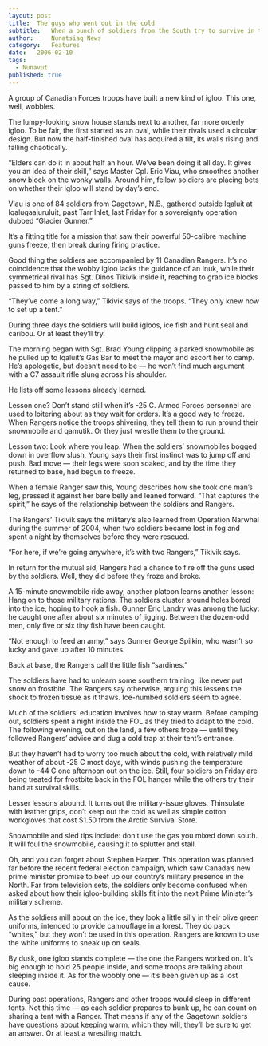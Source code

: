 ```yaml
---
layout:	post
title:	The guys who went out in the cold
subtitle:	When a bunch of soldiers from the South try to survive in the Arctic, they screw up their igloo and catch fish too small to eat
author:     Nunatsiaq News
category:	Features
date:	2006-02-10
tags: 
  - Nunavut
published: true
---
```


A group of Canadian Forces troops have built a new kind of igloo. This one, well, wobbles.

The lumpy-looking snow house stands next to another, far more orderly igloo. To be fair, the first started as an oval, while their rivals used a circular design. But now the half-finished oval has acquired a tilt, its walls rising and falling chaotically.

“Elders can do it in about half an hour. We’ve been doing it all day. It gives you an idea of their skill,” says Master Cpl. Eric Viau, who smoothes another snow block on the wonky walls. Around him, fellow soldiers are placing bets on whether their igloo will stand by day’s end.

Viau is one of 84 soldiers from Gagetown, N.B., gathered outside Iqaluit at Iqalugaajuruluit, past Tarr Inlet, last Friday for a sovereignty operation dubbed “Glacier Gunner.”

It’s a fitting title for a mission that saw their powerful 50-calibre machine guns freeze, then break during firing practice.

Good thing the soldiers are accompanied by 11 Canadian Rangers. It’s no coincidence that the wobby igloo lacks the guidance of an Inuk, while their symmetrical rival has Sgt. Dinos Tikivik inside it, reaching to grab ice blocks passed to him by a string of soldiers.

“They’ve come a long way,” Tikivik says of the troops. “They only knew how to set up a tent.” <!-- BREAK -->

During three days the soldiers will build igloos, ice fish and hunt seal and caribou. Or at least they’ll try.

The morning began with Sgt. Brad Young clipping a parked snowmobile as he pulled up to Iqaluit’s Gas Bar to meet the mayor and escort her to camp. He’s apologetic, but doesn’t need to be — he won’t find much argument with a C7 assault rifle slung across his shoulder.

He lists off some lessons already learned.

Lesson one? Don’t stand still when it’s -25 C. Armed Forces personnel are used to loitering about as they wait for orders. It’s a good way to freeze. When Rangers notice the troops shivering, they tell them to run around their snowmobile and qamutik. Or they just wrestle them to the ground.

Lesson two: Look where you leap. When the soldiers’ snowmobiles bogged down in overflow slush, Young says their first instinct was to jump off and push. Bad move — their legs were soon soaked, and by the time they returned to base, had begun to freeze.

When a female Ranger saw this, Young describes how she took one man’s leg, pressed it against her bare belly and leaned forward. “That captures the spirit,” he says of the relationship between the soldiers and Rangers.

The Rangers’ Tikivik says the military’s also learned from Operation Narwhal during the summer of 2004, when two soldiers became lost in fog and spent a night by themselves before they were rescued.

“For here, if we’re going anywhere, it’s with two Rangers,” Tikivik says.

In return for the mutual aid, Rangers had a chance to fire off the guns used by the soldiers. Well, they did before they froze and broke.

A 15-minute snowmobile ride away, another platoon learns another lesson: Hang on to those military rations. The soldiers cluster around holes bored into the ice, hoping to hook a fish. Gunner Eric Landry was among the lucky: he caught one after about six minutes of jigging. Between the dozen-odd men, only five or six tiny fish have been caught.

“Not enough to feed an army,” says Gunner George Spilkin, who wasn’t so lucky and gave up after 10 minutes.

Back at base, the Rangers call the little fish “sardines.”

The soldiers have had to unlearn some southern training, like never put snow on frostbite. The Rangers say otherwise, arguing this lessens the shock to frozen tissue as it thaws. Ice-numbed soldiers seem to agree.

Much of the soldiers’ education involves how to stay warm. Before camping out, soldiers spent a night inside the FOL as they tried to adapt to the cold. The following evening, out on the land, a few others froze — until they followed Rangers’ advice and dug a cold trap at their tent’s entrance.

But they haven’t had to worry too much about the cold, with relatively mild weather of about -25 C most days, with winds pushing the temperature down to -44 C one afternoon out on the ice. Still, four soldiers on Friday are being treated for frostbite back in the FOL hanger while the others try their hand at survival skills.

Lesser lessons abound. It turns out the military-issue gloves, Thinsulate with leather grips, don’t keep out the cold as well as simple cotton workgloves that cost $1.50 from the Arctic Survival Store.

Snowmobile and sled tips include: don’t use the gas you mixed down south. It will foul the snowmobile, causing it to splutter and stall.

Oh, and you can forget about Stephen Harper. This operation was planned far before the recent federal election campaign, which saw Canada’s new prime minister promise to beef up our country’s military presence in the North. Far from television sets, the soldiers only become confused when asked about how their igloo-building skills fit into the next Prime Minister’s military scheme.

As the soldiers mill about on the ice, they look a little silly in their olive green uniforms, intended to provide camouflage in a forest. They do pack “whites,” but they won’t be used in this operation. Rangers are known to use the white uniforms to sneak up on seals.

By dusk, one igloo stands complete — the one the Rangers worked on. It’s big enough to hold 25 people inside, and some troops are talking about sleeping inside it. As for the wobbly one — it’s been given up as a lost cause.

During past operations, Rangers and other troops would sleep in different tents. Not this time — as each soldier prepares to bunk up, he can count on sharing a tent with a Ranger. That means if any of the Gagetown soldiers have questions about keeping warm, which they will, they’ll be sure to get an answer. Or at least a wrestling match.